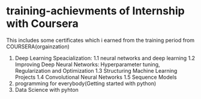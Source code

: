 # training-achievments of Internship with Coursera
This includes some certificates which i earned from the training period from COURSERA(orgainzation)
1. Deep Learning Speacialization: 
1.1 neural networks and deep learning
1.2  Improving Deep Neural Networks: Hyperparameter tuning, Regularization and Optimization
1.3  Structuring Machine Learning Projects
1.4  Convolutional Neural Networks
1.5  Sequence Models  
2. programming for everybody(Getting started with python)
3. Data Science with pyhton 
